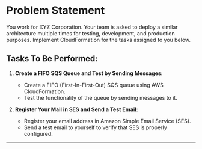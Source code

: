 # Problem Statement

You work for XYZ Corporation. Your team is asked to deploy a similar architecture multiple times for testing, development, and production purposes. Implement CloudFormation for the tasks assigned to you below.

## Tasks To Be Performed:

1. **Create a FIFO SQS Queue and Test by Sending Messages:**
   - Create a FIFO (First-In-First-Out) SQS queue using AWS CloudFormation.
   - Test the functionality of the queue by sending messages to it.

2. **Register Your Mail in SES and Send a Test Email:**
   - Register your email address in Amazon Simple Email Service (SES).
   - Send a test email to yourself to verify that SES is properly configured.
--- 
